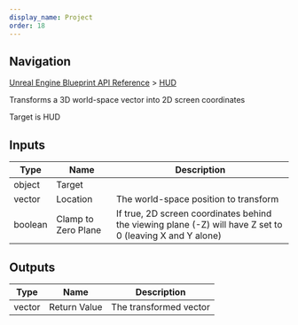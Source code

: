 ```yaml
---
display_name: Project
order: 18
---
```

## Navigation

[Unreal Engine Blueprint API Reference](https://dev.epicgames.com/documentation/en-us/unreal-engine/BlueprintAPI) > [HUD](https://dev.epicgames.com/documentation/en-us/unreal-engine/BlueprintAPI/HUD)

Transforms a 3D world-space vector into 2D screen coordinates

Target is HUD

## Inputs

| Type | Name | Description |
| --- | --- | --- |
| object | Target |  |
| vector | Location | The world-space position to transform |
| boolean | Clamp to Zero Plane | If true, 2D screen coordinates behind the viewing plane (-Z) will have Z set to 0 (leaving X and Y alone) |

## Outputs

| Type | Name | Description |
| --- | --- | --- |
| vector | Return Value | The transformed vector |
